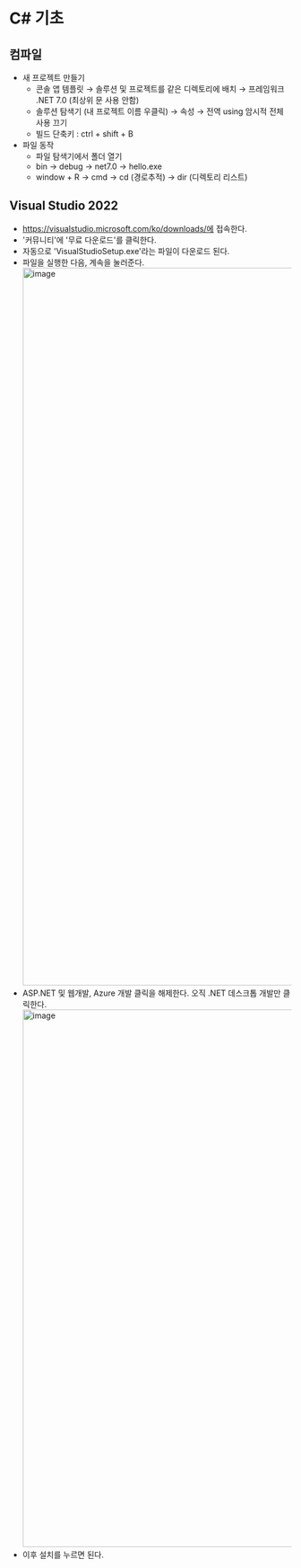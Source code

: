 # C# 기초

## 컴파일
- 새 프로젝트 만들기
  - 콘솔 앱 템플릿 → 솔루션 및 프로젝트를 같은 디렉토리에 배치 → 프레임워크 .NET 7.0 (최상위 문 사용 안함)
  - 솔루션 탐색기 (내 프로젝트 이름 우클릭) → 속성 → 전역 using 암시적 전체 사용 끄기
  - 빌드 단축키 : ctrl + shift + B
- 파일 동작
  - 파일 탐색기에서 폴더 열기
  - bin → debug → net7.0 → hello.exe
  - window + R → cmd → cd (경로추적) → dir (디렉토리 리스트)

## Visual Studio 2022
- https://visualstudio.microsoft.com/ko/downloads/에 접속한다.
- '커뮤니티'에 '무료 다운로드'를 클릭한다.
- 자동으로 'VisualStudioSetup.exe'라는 파일이 다운로드 된다.
- 파일을 실행한 다음, 계속을 눌러준다.
  <img width="1278" alt="image" src="https://github.com/ANNJUNGCHAN/Unity/assets/89781598/dfe230dd-4921-4e45-ad9e-1c834bb39ed0">
  <br>
- ASP.NET 및 웹개발, Azure 개발 클릭을 해제한다. 오직 .NET 데스크톱 개발만 클릭한다.
  <img width="957" alt="image" src="https://github.com/ANNJUNGCHAN/Unity/assets/89781598/3c4e3c4b-955b-4295-a1d7-5289ba58b758">
  <br>
- 이후 설치를 누르면 된다.


